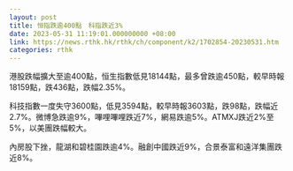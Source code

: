 ```yaml
---
layout: post
title: 恒指跌逾400點　科指跌近3%
date: 2023-05-31 11:19:01.000000000 +08:00
link: https://news.rthk.hk/rthk/ch/component/k2/1702854-20230531.htm
categories: rthk
---
```


港股跌幅擴大至逾400點，恒生指數低見18144點，最多曾跌逾450點，較早時報18159點，跌436點，跌幅2.35%。

科技指數一度失守3600點，低見3594點，較早時報3603點，跌98點，跌幅近2.7%。微博急跌逾9%，嗶哩嗶哩跌近7%，網易跌逾5%。ATMXJ跌近2%至5%，以美團跌幅較大。

內房股下挫，龍湖和碧桂園跌逾4%。融創中國跌近9%，合景泰富和遠洋集團跌近8%。
